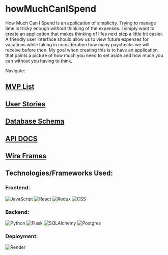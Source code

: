 # howMuchCanISpend

How Much Can I Spend is an application of simplicity. Trying to manage time is tricky enough without thinking of the expenses. 
I simply want to create an application that makes thinking of lifes next step a little bit easier. A friendly user interface should
allow us to view future expenses for vacations while taking in consideration how many paychecks we will receive before then. My goal 
when creating this is to have an application that paints a picture of how much you need to set aside and how much you can without you having to think.


Navigate:

## [MVP List](https://github.com/collin-smith23/howMuchCanISpend/wiki/MVP-List)
## [User Stories](https://github.com/collin-smith23/howMuchCanISpend/wiki/User-Stories)
## [Database Schema](https://github.com/collin-smith23/howMuchCanISpend/wiki/Database-Schema)
## [API DOCS](https://github.com/collin-smith23/howMuchCanISpend/wiki/API-Docs)
## [Wire Frames](https://github.com/collin-smith23/howMuchCanISpend/wiki/Wire-Frames)


## Technologies/Frameworks Used:

### Frontend:
![JavaScript](https://img.shields.io/badge/Javascript-F7DF1E?style=for-the-badge&logo=javascript&logoColor=black)
![React](https://img.shields.io/badge/react-676E77?style=for-the-badge&logo=react&logoColor=#61DAFB)
![Redux](https://img.shields.io/badge/Redux-764ABC?style=for-the-badge&logo=redux&logoColor=white)
![CSS](https://img.shields.io/badge/CSS3-1572B6?style=for-the-badge&logo=css3&logoColor=white)

### Backend:
![Python](https://img.shields.io/badge/Python-4081B3?style=for-the-badge&logo=python&logoColor=ffe66a)
![Flask](https://img.shields.io/badge/Flask-000000?style=for-the-badge&logo=flask&logoColor=white)
![SQLAlchemy](https://img.shields.io/badge/SQLAlchemy-D71F00?style=for-the-badge&logoColor=white)
![Postgres](https://img.shields.io/badge/Postgres-4169E1?style=for-the-badge&logo=postgresql&logoColor=white)


### Deployment:
![Render](https://img.shields.io/badge/Render-46E3B7?style=for-the-badge&logo=render&logoColor=white)
